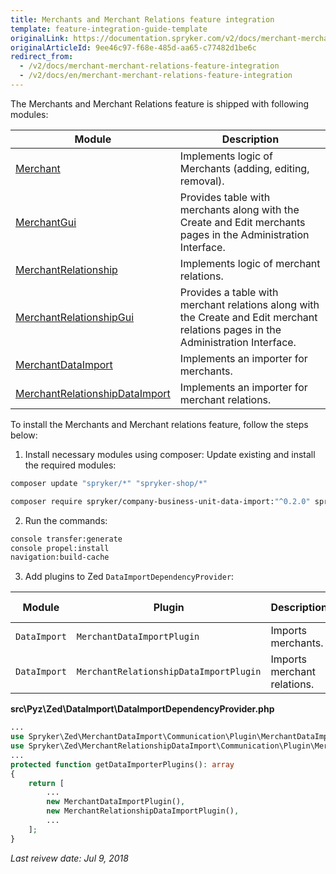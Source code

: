 ```yaml
---
title: Merchants and Merchant Relations feature integration
template: feature-integration-guide-template
originalLink: https://documentation.spryker.com/v2/docs/merchant-merchant-relations-feature-integration
originalArticleId: 9ee46c97-f68e-485d-aa65-c77482d1be6c
redirect_from:
  - /v2/docs/merchant-merchant-relations-feature-integration
  - /v2/docs/en/merchant-merchant-relations-feature-integration
---
```


The Merchants and Merchant Relations feature is shipped with following modules:

| Module | Description |
| --- | --- |
| [Merchant](https://github.com/spryker/spryker/tree/master/Bundles/Merchant) | Implements logic of Merchants (adding, editing, removal). |
| [MerchantGui](https://github.com/spryker/spryker/tree/master/Bundles/MerchantGui) | Provides table with merchants along with the Create and Edit merchants pages in the Administration Interface. |
| [MerchantRelationship](https://github.com/spryker/spryker/tree/master/Bundles/MerchantRelationship) | Implements logic of merchant relations. |
| [MerchantRelationshipGui](https://github.com/spryker/spryker/tree/master/Bundles/MerchantRelationshipGui) | Provides a table with merchant relations along with the Create and Edit merchant relations pages in the Administration Interface. |
| [MerchantDataImport](https://github.com/spryker/spryker/tree/master/Bundles/MerchantDataImport) | Implements an importer for merchants. |
| [MerchantRelationshipDataImport](https://github.com/spryker/spryker/tree/master/Bundles/MerchantRelationshipDataImport) | Implements an importer for merchant relations. |

To install the Merchants and Merchant relations feature, follow the steps below:

1. Install necessary modules using composer:
Update existing and install the required modules:

```bash
composer update "spryker/*" "spryker-shop/*"
```

```bash
composer require spryker/company-business-unit-data-import:"^0.2.0" spryker/merchant:"^1.0.0" spryker/merchant-data-import:"^0.1.0" spryker/merchant-gui:"^1.0.0" spryker/merchant-relationship:"^1.0.0" spryker/merchant-relationship-data-import:"^0.1.0" spryker/merchant-relationship-gui:"^1.0.0" --update-with-dependencies
```

2. Run the commands:

```bash
console transfer:generate
console propel:install
navigation:build-cache
```

3. Add plugins to Zed `DataImportDependencyProvider`:

| Module | Plugin | Description | Method in Dependency Provider |
| --- | --- | --- | --- |
| `DataImport` | `MerchantDataImportPlugin` | Imports merchants. | `getDataImporterPlugins` |
| `DataImport` | `MerchantRelationshipDataImportPlugin` | Imports merchant relations. | `getDataImporterPlugins` |

**src\Pyz\Zed\DataImport\DataImportDependencyProvider.php**

```php
...
use Spryker\Zed\MerchantDataImport\Communication\Plugin\MerchantDataImportPlugin;
use Spryker\Zed\MerchantRelationshipDataImport\Communication\Plugin\MerchantRelationshipDataImportPlugin;
...									
protected function getDataImporterPlugins(): array
{
    return [
        ...
        new MerchantDataImportPlugin(),
        new MerchantRelationshipDataImportPlugin(),
		...
    ];
}
```

_Last reivew date: Jul 9, 2018_

[//]: # (by Valeriy Pravoslavny)
